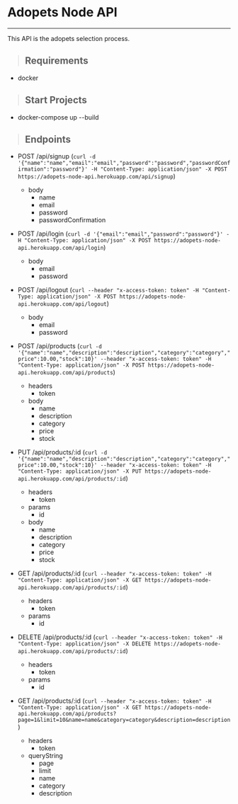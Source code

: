 # **Adopets Node API**

---

This API is the adopets selection process.

> ## Requirements

* docker

> ## Start Projects

* docker-compose up --build

> ## Endpoints

* POST /api/signup (`curl -d '{"name":"name","email":"email","password":"password","passwordConfirmation":"password"}' -H "Content-Type: application/json" -X POST https://adopets-node-api.herokuapp.com/api/signup`)
  * body
    - name
    - email
    - password
    - passwordConfirmation

* POST /api/login (`curl -d '{"email":"email","password":"password"}' -H "Content-Type: application/json" -X POST https://adopets-node-api.herokuapp.com/api/login`)
  * body
    - email
    - password

* POST /api/logout (`curl --header "x-access-token: token" -H "Content-Type: application/json" -X POST https://adopets-node-api.herokuapp.com/api/logout`)
  * body
    - email
    - password

* POST /api/products (`curl -d '{"name":"name","description":"description","category":"category","price":10.00,"stock":10}' --header "x-access-token: token" -H "Content-Type: application/json" -X POST https://adopets-node-api.herokuapp.com/api/products`)
  * headers
    - token
  * body
    - name
    - description
    - category
    - price
    - stock

* PUT /api/products/:id (`curl -d '{"name":"name","description":"description","category":"category","price":10.00,"stock":10}' --header "x-access-token: token" -H "Content-Type: application/json" -X PUT https://adopets-node-api.herokuapp.com/api/products/:id`)
  * headers
    - token
  * params
    - id
  * body
    - name
    - description
    - category
    - price
    - stock

* GET /api/products/:id (`curl --header "x-access-token: token" -H "Content-Type: application/json" -X GET https://adopets-node-api.herokuapp.com/api/products/:id`)
  * headers
    - token
  * params
    - id

* DELETE /api/products/:id (`curl --header "x-access-token: token" -H "Content-Type: application/json" -X DELETE https://adopets-node-api.herokuapp.com/api/products/:id`)
  * headers
    - token
  * params
    - id

* GET /api/products/:id (`curl --header "x-access-token: token" -H "Content-Type: application/json" -X GET https://adopets-node-api.herokuapp.com/api/products?page=1&limit=10&name=name&category=category&description=description`)
  * headers
    - token
  * queryString
    - page
    - limit
    - name
    - category
    - description